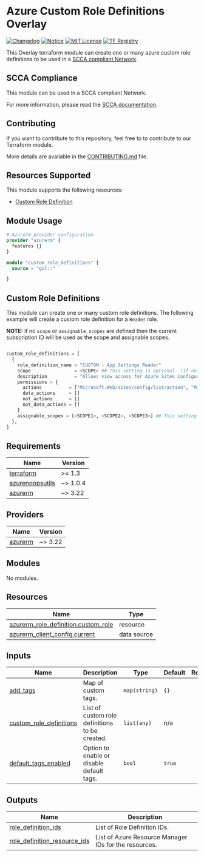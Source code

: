 # Azure Custom Role Definitions Overlay

[![Changelog](https://img.shields.io/badge/changelog-release-green.svg)](CHANGELOG.md) [![Notice](https://img.shields.io/badge/notice-copyright-yellow.svg)](NOTICE) [![MIT License](https://img.shields.io/badge/license-MIT-orange.svg)](LICENSE) [![TF Registry](https://img.shields.io/badge/terraform-registry-blue.svg)](https://registry.terraform.io/modules/azurenoops/overlays-template/azurerm/)

This Overlay terraform module can create one or many azure custom role definitions to be used in a [SCCA compliant Network](https://registry.terraform.io/modules/azurenoops/overlays-management-hub/azurerm/latest).

## SCCA Compliance

This module can be used in a SCCA compliant Network.

For more information, please read the [SCCA documentation]("https://www.cisa.gov/secure-cloud-computing-architecture").

## Contributing

If you want to contribute to this repository, feel free to to contribute to our Terraform module.

More details are available in the [CONTRIBUTING.md](./CONTRIBUTING.md#pull-request-process) file.

## Resources Supported

This module supports the following resources:

- [Custom Role Definition](https://registry.terraform.io/providers/hashicorp/azurerm/latest/docs/resources/custom_role_definition)

## Module Usage

```terraform
# Azurerm provider configuration
provider "azurerm" {
  features {}
}

module "custom_role_definitions" {
  source = "git::"

}
```

## Custom Role Definitions

This module can create one or many custom role definitions. The following example will create a custom role definition for a `Reader` role.

**NOTE:** if no `scope` or `assignable_scopes` are defined then the current subscription ID will be used as the scope and assignable scopes.  

```terraform

custom_role_definitions = [
  {
    role_definition_name = "CUSTOM - App Settings Reader"
    scope                = <SCOPE> ## This setting is optional. (If not defined current subscription ID is used).
    description          = "Allows view access for Azure Sites Configuration"
    permissions = {
      actions          = ["Microsoft.Web/sites/config/list/action", "Microsoft.Web/sites/config/read"]
      data_actions     = []
      not_actions      = []
      not_data_actions = []
    }
    assignable_scopes = [<SCOPE1>, <SCOPE2>, <SCOPE3>] ## This setting is optional. (If not defined current subscription ID is used).
  },  
]

```
<!-- BEGIN_TF_DOCS -->
## Requirements

| Name | Version |
|------|---------|
| <a name="requirement_terraform"></a> [terraform](#requirement\_terraform) | >= 1.3 |
| <a name="requirement_azurenoopsutils"></a> [azurenoopsutils](#requirement\_azurenoopsutils) | ~> 1.0.4 |
| <a name="requirement_azurerm"></a> [azurerm](#requirement\_azurerm) | ~> 3.22 |

## Providers

| Name | Version |
|------|---------|
| <a name="provider_azurerm"></a> [azurerm](#provider\_azurerm) | ~> 3.22 |

## Modules

No modules.

## Resources

| Name | Type |
|------|------|
| [azurerm_role_definition.custom_role](https://registry.terraform.io/providers/hashicorp/azurerm/latest/docs/resources/role_definition) | resource |
| [azurerm_client_config.current](https://registry.terraform.io/providers/hashicorp/azurerm/latest/docs/data-sources/client_config) | data source |

## Inputs

| Name | Description | Type | Default | Required |
|------|-------------|------|---------|:--------:|
| <a name="input_add_tags"></a> [add\_tags](#input\_add\_tags) | Map of custom tags. | `map(string)` | `{}` | no |
| <a name="input_custom_role_definitions"></a> [custom\_role\_definitions](#input\_custom\_role\_definitions) | List of custom role definitions to be created. | `list(any)` | n/a | yes |
| <a name="input_default_tags_enabled"></a> [default\_tags\_enabled](#input\_default\_tags\_enabled) | Option to enable or disable default tags. | `bool` | `true` | no |

## Outputs

| Name | Description |
|------|-------------|
| <a name="output_role_definition_ids"></a> [role\_definition\_ids](#output\_role\_definition\_ids) | List of Role Definition IDs. |
| <a name="output_role_definition_resource_ids"></a> [role\_definition\_resource\_ids](#output\_role\_definition\_resource\_ids) | List of Azure Resource Manager IDs for the resources. |
<!-- END_TF_DOCS -->